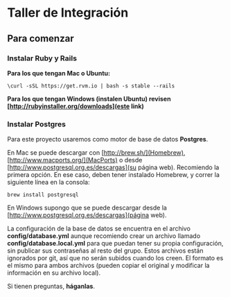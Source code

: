 Taller de Integración
===========

Para comenzar
---------------

### Instalar Ruby y Rails

**Para los que tengan Mac o Ubuntu:**

    \curl -sSL https://get.rvm.io | bash -s stable --rails

**Para los que tengan Windows (instalen Ubuntu) revisen [http://rubyinstaller.org/downloads](este link)**

### Instalar Postgres

Para este proyecto usaremos como motor de base de datos **Postgres**.

En Mac se puede descargar con [http://brew.sh/](Homebrew), [http://www.macports.org/](MacPorts) o desde [http://www.postgresql.org.es/descargas](su página web). Recomiendo la primera opción. En ese caso, deben tener instalado Homebrew, y correr la siguiente línea en la consola:

    brew install postgresql

En Windows supongo que se puede descargar desde la [http://www.postgresql.org.es/descargas](página web).

La configuración de la base de datos se encuentra en el archivo **config/database.yml** aunque recomiendo crear un archivo llamado **config/database.local.yml** para que puedan tener su propia configuración, sin publicar sus contraseñas al resto del grupo. Estos archivos están ignorados por git, así que no serán subidos cuando los creen. El formato es el mismo para ambos archivos (pueden copiar el original y modificar la información en su archivo local).

Si tienen preguntas, **háganlas**.